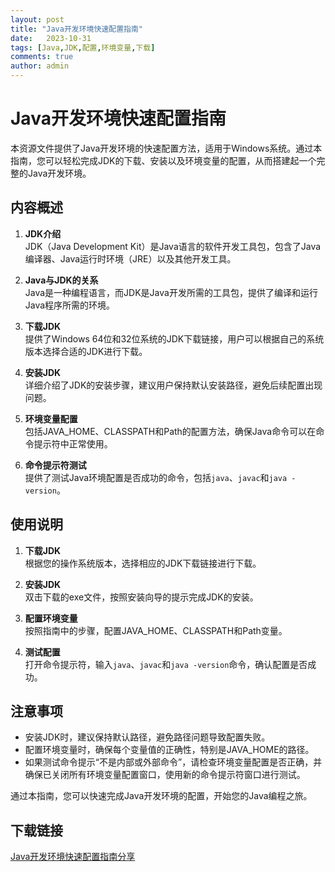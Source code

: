 ```yaml
---
layout: post
title: "Java开发环境快速配置指南"
date:   2023-10-31
tags: [Java,JDK,配置,环境变量,下载]
comments: true
author: admin
---
```

# Java开发环境快速配置指南

本资源文件提供了Java开发环境的快速配置方法，适用于Windows系统。通过本指南，您可以轻松完成JDK的下载、安装以及环境变量的配置，从而搭建起一个完整的Java开发环境。

## 内容概述

1. **JDK介绍**  
   JDK（Java Development Kit）是Java语言的软件开发工具包，包含了Java编译器、Java运行时环境（JRE）以及其他开发工具。

2. **Java与JDK的关系**  
   Java是一种编程语言，而JDK是Java开发所需的工具包，提供了编译和运行Java程序所需的环境。

3. **下载JDK**  
   提供了Windows 64位和32位系统的JDK下载链接，用户可以根据自己的系统版本选择合适的JDK进行下载。

4. **安装JDK**  
   详细介绍了JDK的安装步骤，建议用户保持默认安装路径，避免后续配置出现问题。

5. **环境变量配置**  
   包括JAVA_HOME、CLASSPATH和Path的配置方法，确保Java命令可以在命令提示符中正常使用。

6. **命令提示符测试**  
   提供了测试Java环境配置是否成功的命令，包括`java`、`javac`和`java -version`。

## 使用说明

1. **下载JDK**  
   根据您的操作系统版本，选择相应的JDK下载链接进行下载。

2. **安装JDK**  
   双击下载的exe文件，按照安装向导的提示完成JDK的安装。

3. **配置环境变量**  
   按照指南中的步骤，配置JAVA_HOME、CLASSPATH和Path变量。

4. **测试配置**  
   打开命令提示符，输入`java`、`javac`和`java -version`命令，确认配置是否成功。

## 注意事项

- 安装JDK时，建议保持默认路径，避免路径问题导致配置失败。
- 配置环境变量时，确保每个变量值的正确性，特别是JAVA_HOME的路径。
- 如果测试命令提示“不是内部或外部命令”，请检查环境变量配置是否正确，并确保已关闭所有环境变量配置窗口，使用新的命令提示符窗口进行测试。

通过本指南，您可以快速完成Java开发环境的配置，开始您的Java编程之旅。

## 下载链接

[Java开发环境快速配置指南分享](https://pan.quark.cn/s/1ca09e5c2fcb)